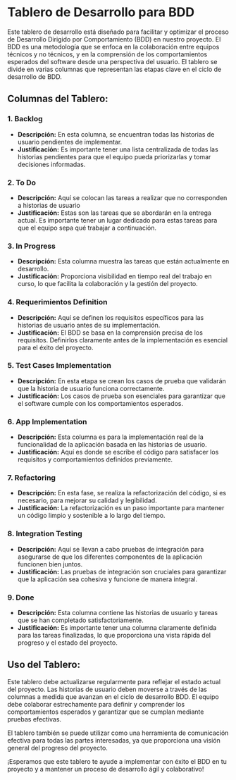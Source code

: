 # Tablero de Desarrollo para BDD

Este tablero de desarrollo está diseñado para facilitar y optimizar el proceso de Desarrollo Dirigido por Comportamiento (BDD) en nuestro proyecto. El BDD es una metodología que se enfoca en la colaboración entre equipos técnicos y no técnicos, y en la comprensión de los comportamientos esperados del software desde una perspectiva del usuario. El tablero se divide en varias columnas que representan las etapas clave en el ciclo de desarrollo de BDD.

## Columnas del Tablero:

### 1. Backlog
- **Descripción:** En esta columna, se encuentran todas las historias de usuario pendientes de implementar.
- **Justificación:** Es importante tener una lista centralizada de todas las historias pendientes para que el equipo pueda priorizarlas y tomar decisiones informadas.

### 2. To Do
- **Descripción:** Aquí se colocan las tareas a realizar que no corresponden a historias de usuario
- **Justificación:** Estas son las tareas que se abordarán en la entrega actual. Es importante tener un lugar dedicado para estas tareas para que el equipo sepa qué trabajar a continuación.

### 3. In Progress
- **Descripción:** Esta columna muestra las tareas que están actualmente en desarrollo.
- **Justificación:** Proporciona visibilidad en tiempo real del trabajo en curso, lo que facilita la colaboración y la gestión del proyecto.

### 4. Requerimientos Definition
- **Descripción:** Aquí se definen los requisitos específicos para las historias de usuario antes de su implementación.
- **Justificación:** El BDD se basa en la comprensión precisa de los requisitos. Definirlos claramente antes de la implementación es esencial para el éxito del proyecto.

### 5. Test Cases Implementation
- **Descripción:** En esta etapa se crean los casos de prueba que validarán que la historia de usuario funciona correctamente.
- **Justificación:** Los casos de prueba son esenciales para garantizar que el software cumple con los comportamientos esperados.

### 6. App Implementation
- **Descripción:** Esta columna es para la implementación real de la funcionalidad de la aplicación basada en las historias de usuario.
- **Justificación:** Aquí es donde se escribe el código para satisfacer los requisitos y comportamientos definidos previamente.

### 7. Refactoring
- **Descripción:** En esta fase, se realiza la refactorización del código, si es necesario, para mejorar su calidad y legibilidad.
- **Justificación:** La refactorización es un paso importante para mantener un código limpio y sostenible a lo largo del tiempo.

### 8. Integration Testing
- **Descripción:** Aquí se llevan a cabo pruebas de integración para asegurarse de que los diferentes componentes de la aplicación funcionen bien juntos.
- **Justificación:** Las pruebas de integración son cruciales para garantizar que la aplicación sea cohesiva y funcione de manera integral.

### 9. Done
- **Descripción:** Esta columna contiene las historias de usuario y tareas que se han completado satisfactoriamente.
- **Justificación:** Es importante tener una columna claramente definida para las tareas finalizadas, lo que proporciona una vista rápida del progreso y el estado del proyecto.

## Uso del Tablero:

Este tablero debe actualizarse regularmente para reflejar el estado actual del proyecto. Las historias de usuario deben moverse a través de las columnas a medida que avanzan en el ciclo de desarrollo BDD. El equipo debe colaborar estrechamente para definir y comprender los comportamientos esperados y garantizar que se cumplan mediante pruebas efectivas.

El tablero también se puede utilizar como una herramienta de comunicación efectiva para todas las partes interesadas, ya que proporciona una visión general del progreso del proyecto.

¡Esperamos que este tablero te ayude a implementar con éxito el BDD en tu proyecto y a mantener un proceso de desarrollo ágil y colaborativo!
